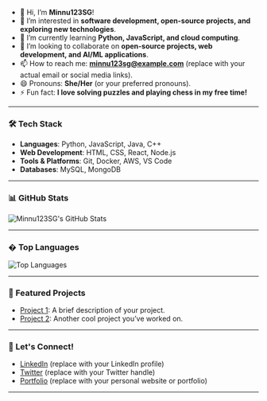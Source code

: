 - 👋 Hi, I’m **Minnu123SG**!
- 👀 I’m interested in **software development, open-source projects, and exploring new technologies**.
- 🌱 I’m currently learning **Python, JavaScript, and cloud computing**.
- 💞️ I’m looking to collaborate on **open-source projects, web development, and AI/ML applications**.
- 📫 How to reach me: **minnu123sg@example.com** (replace with your actual email or social media links).
- 😄 Pronouns: **She/Her** (or your preferred pronouns).
- ⚡ Fun fact: **I love solving puzzles and playing chess in my free time!**

---

### 🛠️ Tech Stack
- **Languages**: Python, JavaScript, Java, C++
- **Web Development**: HTML, CSS, React, Node.js
- **Tools & Platforms**: Git, Docker, AWS, VS Code
- **Databases**: MySQL, MongoDB

---

### 📊 GitHub Stats
![Minnu123SG's GitHub Stats](https://github-readme-stats.vercel.app/api?username=Minnu123SG&show_icons=true&theme=radical)

---

### � Top Languages
![Top Languages](https://github-readme-stats.vercel.app/api/top-langs/?username=Minnu123SG&layout=compact&theme=radical)

---

### 🌟 Featured Projects
- [Project 1](https://github.com/Minnu123SG/project1): A brief description of your project.
- [Project 2](https://github.com/Minnu123SG/project2): Another cool project you’ve worked on.

---

### 🤝 Let's Connect!
- [LinkedIn](https://www.linkedin.com/in/yourprofile) (replace with your LinkedIn profile)
- [Twitter](https://twitter.com/yourhandle) (replace with your Twitter handle)
- [Portfolio](https://yourportfolio.com) (replace with your personal website or portfolio)

---

<!---
Minnu123SG/Minnu123SG is a ✨ special ✨ repository because its `README.md` (this file) appears on your GitHub profile.
You can click the Preview link to take a look at your changes.
--->
